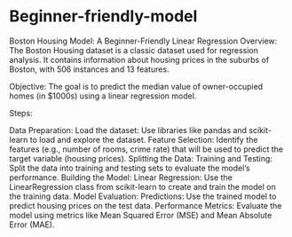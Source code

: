 # Beginner-friendly-model
Boston Housing Model: A Beginner-Friendly Linear Regression
Overview: The Boston Housing dataset is a classic dataset used for regression analysis. It contains information about housing prices in the suburbs of Boston, with 506 instances and 13 features.

Objective: The goal is to predict the median value of owner-occupied homes (in $1000s) using a linear regression model.

Steps:

Data Preparation:
Load the dataset: Use libraries like pandas and scikit-learn to load and explore the dataset.
Feature Selection: Identify the features (e.g., number of rooms, crime rate) that will be used to predict the target variable (housing prices).
Splitting the Data:
Training and Testing: Split the data into training and testing sets to evaluate the model’s performance.
Building the Model:
Linear Regression: Use the LinearRegression class from scikit-learn to create and train the model on the training data.
Model Evaluation:
Predictions: Use the trained model to predict housing prices on the test data.
Performance Metrics: Evaluate the model using metrics like Mean Squared Error (MSE) and Mean Absolute Error (MAE).
